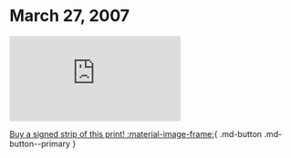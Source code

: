 # March 27, 2007

![](https://www.achewood.com/comic.php?date=03272007)

[Buy a signed strip of this print! :material-image-frame:](https://achewood-holiday-pop-up.myshopify.com/products/strip#03272007){ .md-button .md-button--primary }
